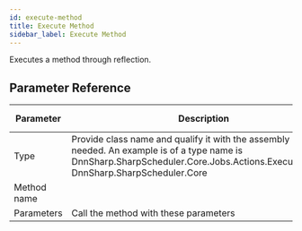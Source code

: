 ```yaml
---
id: execute-method
title: Execute Method
sidebar_label: Execute Method
---
```



Executes a method through reflection.

## Parameter Reference
| Parameter | Description | Supports Tokens | Default |
| -- | -- | -- | -- |
| Type | Provide class name and qualify it with the assembly name if needed. An example is of a type name is DnnSharp.SharpScheduler.Core.Jobs.Actions.ExecuteMethod, DnnSharp.SharpScheduler.Core | No | None |
| Method name |  | No | None |
| Parameters | Call the method with these parameters | No | [] |
